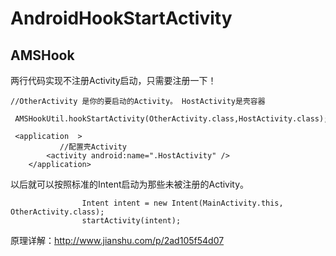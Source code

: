 # AndroidHookStartActivity

## AMSHook

两行代码实现不注册Activity启动，只需要注册一下！

```
//OtherActivity 是你的要启动的Activity。 HostActivity是壳容器
  AMSHookUtil.hookStartActivity(OtherActivity.class,HostActivity.class); 
```
```
 <application  >
           //配置壳Activity
        <activity android:name=".HostActivity" />
    </application>
```
以后就可以按照标准的Intent启动为那些未被注册的Activity。
```
                Intent intent = new Intent(MainActivity.this, OtherActivity.class);
                startActivity(intent);
```

原理详解：http://www.jianshu.com/p/2ad105f54d07


